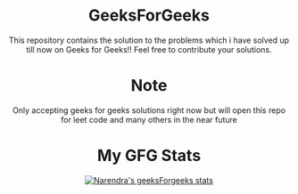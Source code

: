 <div align="center">

# GeeksForGeeks
This repository contains the solution to the problems which i have solved up till now on Geeks for Geeks!! Feel free to contribute your solutions.
# Note
Only accepting geeks for geeks solutions right now but will open this repo for leet code and many others in the near future

# My GFG Stats

[![Narendra's geeksForgeeks stats](https://geeks-for-geeks-stats-api-napiyo.vercel.app/?userName=khandelwal439v)](https://github.com/napiyo/geeksForGeeksStatsAPI)

</div>
